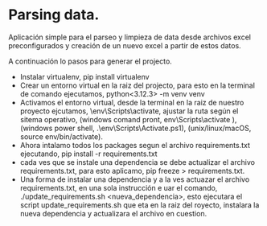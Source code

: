# Parsing data.

Aplicación simple para el parseo y limpieza de data desde archivos excel preconfigurados y creación de un nuevo excel a partir de estos datos.

A continuación lo pasos para generar el projecto.

* Instalar virtualenv, pip install virtualenv
* Crear un entorno virtual en la raiz del projecto, para esto en la terminal de comando ejecutamos,  python<3.12.3> -m venv venv
* Activamos el entorno virtual, desde la terminal en la raiz de nuestro proyecto ejcutamos, \env\Scripts\activate, ajustar la ruta según el sitema operativo, (windows comand pront, env\Scripts\activate ), (windows power shell, .\env\Scripts\Activate.ps1), (unix/linux/macOS, source env/bin/activate).
* Ahora intalamo todos los packages segun el archivo requirements.txt ejecutando, pip install -r requirements.txt
* cada ves que se instale una dependencia se debe actualizar el archivo requirements.txt, para esto aplicamo, pip freeze > requirements.txt.
* Una forma de instalar una dependencia y a la ves actuazar el archivo requirements.txt, en una sola instrucción e uar el comando, ./update_requirements.sh <nueva_dependencia>, esto ejecutara el script update_requirements.sh que eta en la raiz del royecto, instalara la nueva dependencia y actualizara el archivo en cuestion.